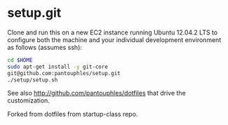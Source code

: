 setup.git
=========
Clone and run this on a new EC2 instance running Ubuntu 12.04.2 LTS to
configure both the machine and your individual development environment as
follows (assumes ssh):

```sh
cd $HOME
sudo apt-get install -y git-core
git@github.com:pantouphles/setup.git
./setup/setup.sh   
```

See also http://github.com/pantouphles/dotfiles that drive the customization.

Forked from dotfiles from startup-class repo.





